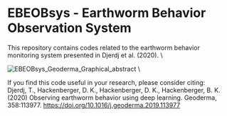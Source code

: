 # EBEOBsys - Earthworm Behavior Observation System 

This repository contains codes related to the earthworm behavior monitoring system presented in Djerdj et al. (2020). \

![EBEOBsys_Geoderma_Graphical_abstract](https://user-images.githubusercontent.com/20017651/142835465-f5662cdc-9864-4f3a-9c1a-a6da3a9689cf.png) \

If you find this code useful in your research, please consider citing: \
Djerdj, T., Hackenberger, D. K., Hackenberger, D. K., Hackenberger, B. K. (2020) Observing earthworm behavior using deep learning. Geoderma, 358:113977. https://doi.org/10.1016/j.geoderma.2019.113977

